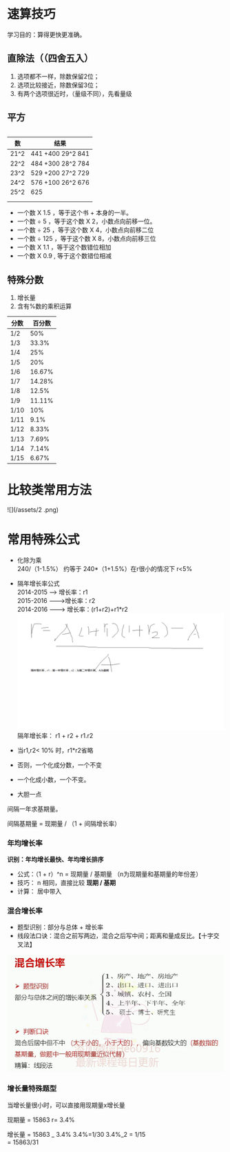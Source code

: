 # 速算技巧

学习目的：算得更快更准确。

## 直除法（（四舍五入）

1. 选项都不一样，除数保留2位；
2. 选项比较接近，除数保留3位；
3. 有两个选项很近时，（量级不同），先看量级

## 平方

|  |
| :--- |


| 数 | 结果 |
| --- | --- |
| 21^2 | 441    +400   29^2   841 |
| 22^2 | 484 +300    28^2   784 |
| 23^2 | 529  +200    27^2   729 |
| 24^2 | 576  +100 26^2  676 |
| 25^2 | 625 |
|  |  |
|  |  |

* 一个数 X 1.5 ，等于这个书 + 本身的一半。
* 一个数 ÷ 5 ，等于这个数 X 2，小数点向前移一位。
* 一个数 ÷ 25 ，等于这个数 X 4，小数点向前移二位
* 一个数 ÷ 125 ，等于这个数 X 8，小数点向前移三位
* 一个数 X 1.1 ，等于这个数错位相加
* 一个数 X 0.9 , 等于这个数错位相减

## 特殊分数

1. 增长量
2. 含有%数的乘积运算

| 分数 | 百分数 |
| --- | --- |
| 1/2 | 50% |
| 1/3 | 33.3% |
| 1/4 | 25% |
| 1/5 | 20% |
| 1/6 | 16.67% |
| 1/7 | 14.28% |
| 1/8 | 12.5% |
| 1/9 | 11.11% |
| 1/10 | 10% |
| 1/11 | 9.1% |
| 1/12 | 8.33% |
| 1/13 | 7.69% |
| 1/14 | 7.14% |
| 1/15 | 6.67% |

# 比较类常用方法

![](/assets/2 .png)

# 常用特殊公式

* 化除为乘  
  240/（1-1.5%） 约等于 240\*（1+1.5%）在r很小的情况下  r&lt;5%

* 隔年增长率公式  
  2014-2015 --&gt; 增长率：r1  
  2015-2016 ---&gt;增长率：r2  
  2014-2016  ---&gt; 增长率：\(r1+r2\)+r1\*r2  
  ![](/assets/zzl.png)隔年增长率： r1 + r2 + r1.r2

* 当r1,r2&lt; 10% 时，r1\*r2省略

* 否则，一个化成分数，一个不变

* 一个化成小数，一个不变。

* 大胆一点

间隔一年求基期量。

间隔基期量 = 现期量 / （1 + 间隔增长率）

### 年均增长率

**识别：年均增长最快、年均增长排序**

* 公式：（1  + r）^n = 现期量 / 基期量 （n为现期量和基期量的年份差）
* 技巧： n 相同，直接比较 **现期 / 基期**
* 计算： 居中带入

### 混合增长率

* 题型识别：部分与总体 + 增长率
* 线段法口诀：混合之前写两边，混合之后写中间；距离和量成反比。【十字交叉法】

![](/assets/import.png)

### 增长量特殊题型

当增长量很小时，可以直接用现期量x增长量

现期量 = 15863   r= 3.4%

增长量 = 15863 \_ 3.4%     3.4%=1/30   3.4%\_2 = 1/15  
      = 15863/31

